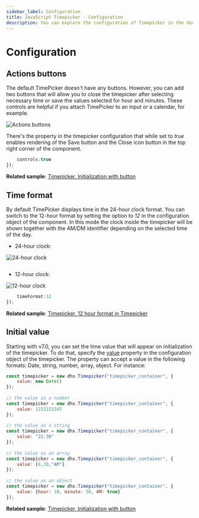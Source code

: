 ```yaml
---
sidebar_label: Configuration
title: JavaScript Timepicker - Configuration 
description: You can explore the configuration of Timepicker in the documentation of the DHTMLX JavaScript UI library. Browse developer guides and API reference, try out code examples and live demos, and download a free 30-day evaluation version of DHTMLX Suite.
---
```


# Configuration

## Actions buttons

The default TimePicker doesn't have any buttons. However, you can add two buttons that will allow you to close the timepicker after selecting necessary time or save the values selected for hour and minutes.
These controls are helpful if you attach TimePicker to an input or a calendar, for example.

![Actions buttons](../assets/timepicker/dhx_timepicker.png)

There's the [](timepicker/api/timepicker_controls_config.md) property in the timepicker configuration that while set to *true* enables rendering of the Save button and the Close icon button in the top right corner of the component.

```javascript
	controls:true
});
```

**Related sample**: [Timepicker. Initialization with button
](https://snippet.dhtmlx.com/3d5u4cxx)

## Time format

By default TimePicker displays time in the 24-hour clock format. You can switch to the 12-hour format by setting the [](timepicker/api/timepicker_timeformat_config.md) option to *12* in the configuration object of the component.
In this mode the clock inside the timepicker will be shown together with the AM/DM identifier depending on the selected time of the day. 

- 24-hour clock:

![24-hour clock](../assets/timepicker/amdm_false.png)

```javascript
```

- 12-hour clock:

![12-hour clock](../assets/timepicker/amdm_true.png)

```javascript
	timeFormat:12
});
```

**Related sample**: [Timepicker. 12 hour format in Timepicker](https://snippet.dhtmlx.com/u9ge1a4z)

## Initial value

Starting with v7.0, you can set the time value that will appear on initialization of the timepicker. To do that, specify the [value](timepicker/api/timepicker_value_config.md) property in the configuration object of the timepicker. The property can accept a value in the following formats: Date, string, number, array, object. For instance:

```javascript
const timepicker = new dhx.Timepicker("timepicker_container", {
    value: new Date()
});
 
// the value as a number
const timepicker = new dhx.Timepicker("timepicker_container", {
    value: 1232151545
});
 
// the value as a string
const timepicker = new dhx.Timepicker("timepicker_container", {
    value: "22:30"
});
 
// the value as an array
const timepicker = new dhx.Timepicker("timepicker_container", {
    value: [6,20,"AM"]
});
 
// the value as an object
const timepicker = new dhx.Timepicker("timepicker_container", {
    value: {hour: 10, minute: 50, AM: true}
});
```

**Related sample**: [Timepicker. Initialization with button](https://snippet.dhtmlx.com/3d5u4cxx)
